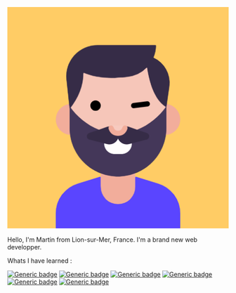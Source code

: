![Cover](https://github.com/MartinFerret/MartinFerret/blob/main/avatar.png)

Hello, I'm Martin from Lion-sur-Mer, France. I'm a brand new web developper.

Whats I have learned :

[![Generic badge](https://img.shields.io/badge/PHP-green>.svg)](https://shields.io/)
[![Generic badge](https://img.shields.io/badge/HTML5-darkblue.svg)](https://shields.io/)
[![Generic badge](https://img.shields.io/badge/CSS3-darkred.svg)](https://shields.io/)
[![Generic badge](https://img.shields.io/badge/Javascript-darkyellow.svg)](https://shields.io/)
[![Generic badge](https://img.shields.io/badge/Git-darkgrey.svg)](https://shields.io/)
[![Generic badge](https://img.shields.io/badge/SQL-black.svg)](https://shields.io/)
